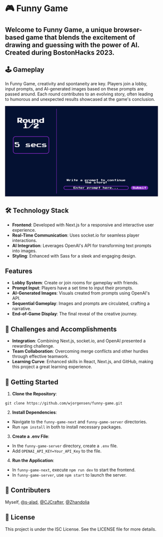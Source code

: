 # 🎮 Funny Game


## Welcome to Funny Game, a unique browser-based game that blends the excitement of drawing and guessing with the power of AI. Created during BostonHacks 2023.
## 🕹️ Gameplay

In Funny Game, creativity and spontaneity are key. Players join a lobby, input prompts, and AI-generated images based on these prompts are passed around. Each round contributes to an evolving story, often leading to humorous and unexpected results showcased at the game's conclusion.

<img src="https://github.com/wjorgensen/funny-game/blob/main/game-images/Screenshot%202023-11-19%20at%203.34.49%20AM.png?raw=true">

## 🛠️ Technology Stack

- **Frontend**: Developed with Next.js for a responsive and interactive user experience.
- **Real-Time Communication**: Uses socket.io for seamless player interactions.
- **AI Integration**: Leverages OpenAI's API for transforming text prompts into images.
- **Styling**: Enhanced with Sass for a sleek and engaging design.

## Features

- **Lobby System**: Create or join rooms for gameplay with friends.
- **Prompt Input**: Players have a set time to input their prompts.
- **AI-Generated Images**: Visuals created from prompts using OpenAI's API.
- **Sequential Gameplay**: Images and prompts are circulated, crafting a narrative.
- **End-of-Game Display**: The final reveal of the creative journey.

## 🚀 Challenges and Accomplishments

- **Integration**: Combining Next.js, socket.io, and OpenAI presented a rewarding challenge.
- **Team Collaboration**: Overcoming merge conflicts and other hurdles through effective teamwork.
- **Learning Curve**: Enhanced skills in React, Next.js, and GitHub, making this project a great learning experience.

## 🏁 Getting Started

1. **Clone the Repository**: 
```
git clone https://github.com/wjorgensen/funny-game.git
```
2. **Install Dependencies**:
- Navigate to the `funny-game-next` and `funny-game-server` directories.
- Run `npm install` in both to install necessary packages.
3. **Create a .env File**:
- In the `funny-game-server` directory, create a `.env` file.
- Add `OPENAI_API_KEY=Your_API_Key` to the file.
4. **Run the Application**:
- In `funny-game-next`, execute `npm run dev` to start the frontend.
- In `funny-game-server`, use `npm start` to launch the server.

## 🤝 Contributers

Myself, [@s-alad](https://github.com/s-alad), [@CJCrafter](https://github.com/CJCrafter), [@Zhandolia](https://github.com/Zhandolia)

## 📜 License

This project is under the ISC License. See the LICENSE file for more details.
